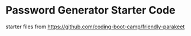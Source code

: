 # Password Generator Starter Code

starter files from https://github.com/coding-boot-camp/friendly-parakeet
